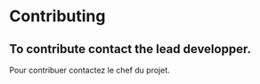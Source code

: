 # Contributing

To contribute contact the lead developper.
-------------------
Pour contribuer contactez le chef du projet.

